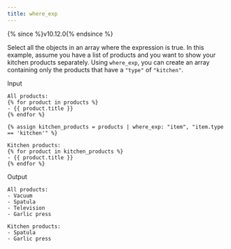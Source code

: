 ```yaml
---
title: where_exp
---
```


{% since %}v10.12.0{% endsince %}

Select all the objects in an array where the expression is true. In this example, assume you have a list of products and you want to show your kitchen products separately. Using `where_exp`, you can create an array containing only the products that have a `"type"` of `"kitchen"`.

Input
```liquid
All products:
{% for product in products %}
- {{ product.title }}
{% endfor %}

{% assign kitchen_products = products | where_exp: "item", "item.type == 'kitchen'" %}

Kitchen products:
{% for product in kitchen_products %}
- {{ product.title }}
{% endfor %}
```

Output
```text
All products:
- Vacuum
- Spatula
- Television
- Garlic press

Kitchen products:
- Spatula
- Garlic press
```

[truthy]: ../tutorials/truthy-and-falsy.html

